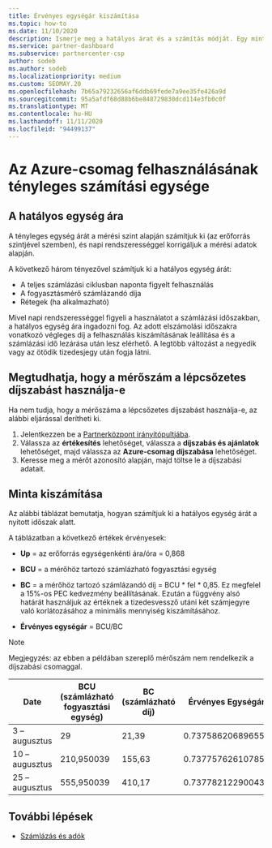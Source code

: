 ```yaml
---
title: Érvényes egységár kiszámítása
ms.topic: how-to
ms.date: 11/10/2020
description: Ismerje meg a hatályos árat és a számítás módját. Egy minta számítást tartalmaz.
ms.service: partner-dashboard
ms.subservice: partnercenter-csp
author: sodeb
ms.author: sodeb
ms.localizationpriority: medium
ms.custom: SEOMAY.20
ms.openlocfilehash: 7b65a79232656af6ddb69fede7a9ee35fe426a9d
ms.sourcegitcommit: 95a5afdf68d88b6be848729830dcd114e3fb0c0f
ms.translationtype: MT
ms.contentlocale: hu-HU
ms.lasthandoff: 11/11/2020
ms.locfileid: "94499137"
---
```

# <a name="effective-unit-price-calculation-for-azure-plan-consumption"></a>Az Azure-csomag felhasználásának tényleges számítási egysége

## <a name="the-effective-unit-price"></a>A hatályos egység ára

A tényleges egység árát a mérési szint alapján számítjuk ki (az erőforrás szintjével szemben), és napi rendszerességgel korrigáljuk a mérési adatok alapján.

A következő három tényezővel számítjuk ki a hatályos egység árát:

- A teljes számlázási ciklusban naponta figyelt felhasználás
- A fogyasztásmérő számlázandó díja
- Rétegek (ha alkalmazható)

Mivel napi rendszerességgel figyeli a használatot a számlázási időszakban, a hatályos egység ára ingadozni fog. Az adott elszámolási időszakra vonatkozó végleges díj a felhasználás kiszámításának leállítása és a számlázási idő lezárása után lesz elérhető. A legtöbb változást a negyedik vagy az ötödik tizedesjegy után fogja látni.

## <a name="find-out-whether-your-meter-uses-tiered-pricing"></a>Megtudhatja, hogy a mérőszám a lépcsőzetes díjszabást használja-e

Ha nem tudja, hogy a mérőszáma a lépcsőzetes díjszabást használja-e, az alábbi eljárással derítheti ki. 

1. Jelentkezzen be a [Partnerközpont irányítópultjába](https://partner.microsoft.com/dashboard/).
2. Válassza az **értékesítés** lehetőséget, válassza a **díjszabás és ajánlatok** lehetőséget, majd válassza az **Azure-csomag díjszabása** lehetőséget.
3. Keresse meg a mérőt azonosító alapján, majd töltse le a díjszabási adatait. 

## <a name="sample-calculation"></a>Minta kiszámítása

Az alábbi táblázat bemutatja, hogyan számítjuk ki a hatályos egység árát a nyitott időszak alatt.

A táblázatban a következő értékek érvényesek: 

- **Up** = az erőforrás egységenkénti ára/óra = 0,868

- **BCU** = a mérőhöz tartozó számlázható fogyasztási egység

- **BC** = a mérőhöz tartozó számlázandó díj = BCU * fel * 0,85. Ez megfelel a 15%-os PEC kedvezmény beállításának. Ezután a függvény alsó határát használjuk az értéknek a tizedesvessző utáni két számjegyre való korlátozásához a minimális mennyiség kiszámításához. 

- **Érvényes egységár** = BCU/BC

>[!NOTE]
>Megjegyzés: az ebben a példában szereplő mérőszám nem rendelkezik a díjszabási csomaggal.

| Date | BCU (számlázható fogyasztási egység) | BC (számlázható díj) | Érvényes Egységár |
| ------ | ----------- | ----------- | ----------- |  
| 3 – augusztus | 29 | 21,39 | 0.737586206896552 |
| 10 – augusztus | 210,950039 | 155,63 | 0.737757626107858 |
| 25 – augusztus | 555,950039 | 410,17 | 0.737782122900436 |

## <a name="next-steps"></a>További lépések

- [Számlázás és adók](billing.md)

